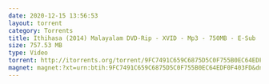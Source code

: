 ```yaml
---
date: 2020-12-15 13:56:53
layout: torrent
category: Torrents
title: Ithihasa (2014) Malayalam DVD-Rip - XVID - Mp3 - 750MB - E-Sub
size: 757.53 MB
type: Video
torrent: http://itorrents.org/torrent/9FC7491C659C6875D5C0F755B0EC64EDF0F403FD.torrent?title=[limetorrents.info]www.TamilRockers.com.-.Ithihasa..2014..Malayalam.DVD-Rip.-.XVID.-.Mp3.-.750MB.-.E-Sub
magnet: magnet:?xt=urn:btih:9FC7491C659C6875D5C0F755B0EC64EDF0F403FD&dn=www+TamilRockers+com+-+Ithihasa+%282014%29+Malayalam+DVD-Rip+-+XVID+-+Mp3+-+750MB+-+E-Sub&tr=udp%3A%2F%2Ftracker.istole.it%3A80%2Fannounce&tr=udp%3A%2F%2F9.rarbg.com%3A2710%2Fannounce&tr=udp%3A%2F%2Ftracker.publicbt.com%3A80%2Fannounce&tr=http%3A%2F%2Fbt.careland.com.cn%3A6969%2Fannounce&tr=udp%3A%2F%2Fopen.demonii.com%3A1337%2Fannounce&tr=udp%3A%2F%2Ftracker.coppersurfer.tk%3A6969%2Fannounce&tr=udp%3A%2F%2F9.rarbg.to%3A2710%2Fannounce&tr=udp%3A%2F%2Ftracker.opentrackr.org%3A1337%2Fannounce&tr=udp%3A%2F%2Ftracker.leechers-paradise.org%3A6969%2Fannounce&tr=udp%3A%2F%2Ftracker.open-internet.nl%3A6969%2Fannounce&tr=udp%3A%2F%2Fopen.demonii.si%3A1337%2Fannounce&tr=udp%3A%2F%2Ftracker.pirateparty.gr%3A6969%2Fannounce&tr=udp%3A%2F%2Fdenis.stalker.upeer.me%3A6969%2Fannounce&tr=udp%3A%2F%2Fp4p.arenabg.com%3A1337%2Fannounce&tr=udp%3A%2F%2Fexodus.desync.com%3A6969%2Fannounce
---
```

